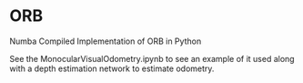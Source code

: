 # ORB
Numba Compiled Implementation of ORB in Python

See the MonocularVisualOdometry.ipynb to see an example of it used along with a depth estimation network to estimate odometry. 
